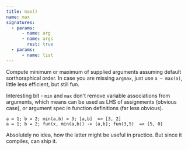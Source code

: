 ```yaml
---
title: max()
name: max
signatures:
  - params:
      - name: arg
      - name: args
        rest: true
  - params:
      - name: list
---
```


Compute minimum or maximum of supplied arguments assuming default sorthoraphical
order. In case you are missing `argmax`, just use `a ~ max(a)`, little less
efficient, but still fun.

Interesting bit - `min` and `max` don't remove variable associations from
arguments, which means can be used as LHS of assignments (obvious case), or
argument spec in function definitions (far less obvious).

```scarpet
a = 1; b = 2; min(a,b) = 3; [a,b]  => [3, 2]
a = 1; b = 2; fun(x, min(a,b)) -> [a,b]; fun(3,5)  => [5, 0]
```

Absolutely no idea, how the latter might be useful in practice. But since it
compiles, can ship it.
